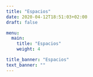 ```yaml
---
title: "Espacios"
date: 2020-04-12T18:51:03+02:00
draft: false

menu:
  main:
    title: "Espacios"
    weight: 4

title_banner: "Espacios"
text_banner: "" 
---
```


